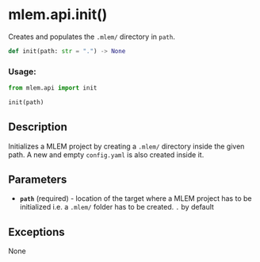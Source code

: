 # mlem.api.init()

Creates and populates the `.mlem/` directory in `path`.

```py
def init(path: str = ".") -> None
```

### Usage:

```py
from mlem.api import init

init(path)
```

## Description

Initializes a MLEM project by creating a `.mlem/` directory inside the given
path. A new and empty `config.yaml` is also created inside it.

## Parameters

- **`path`** (required) - location of the target where a MLEM project has to be
  initialized i.e. a `.mlem/` folder has to be created. `.` by default

## Exceptions

None

